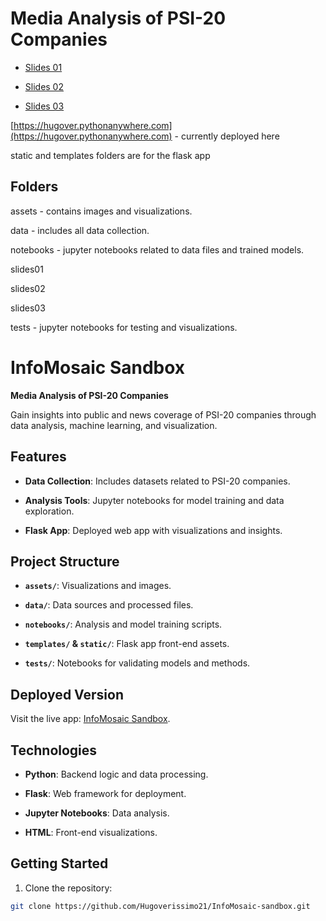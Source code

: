 # Media Analysis of PSI-20 Companies

- [Slides 01](https://hugoverissimo21.github.io/InfoMosaic-sandbox/slides01)

- [Slides 02](https://hugoverissimo21.github.io/InfoMosaic-sandbox/slides02)

- [Slides 03](https://hugoverissimo21.github.io/InfoMosaic-sandbox/slides03)

[https://hugover.pythonanywhere.com](https://hugover.pythonanywhere.com) - currently deployed here

static and templates folders are for the flask app

## Folders

assets - contains images and visualizations.

data - includes all data collection.

notebooks - jupyter notebooks related to data files and trained models.

slides01

slides02

slides03

tests - jupyter notebooks for testing and visualizations.

# InfoMosaic Sandbox

**Media Analysis of PSI-20 Companies**  

Gain insights into public and news coverage of PSI-20 companies through data analysis, machine learning, and visualization.

## **Features**

- **Data Collection**: Includes datasets related to PSI-20 companies.

- **Analysis Tools**: Jupyter notebooks for model training and data exploration.

- **Flask App**: Deployed web app with visualizations and insights.

## **Project Structure**

- **`assets/`**: Visualizations and images.

- **`data/`**: Data sources and processed files.

- **`notebooks/`**: Analysis and model training scripts.

- **`templates/` & `static/`**: Flask app front-end assets.

- **`tests/`**: Notebooks for validating models and methods.

## **Deployed Version**

Visit the live app: [InfoMosaic Sandbox](https://hugover.pythonanywhere.com).

## **Technologies**

- **Python**: Backend logic and data processing.

- **Flask**: Web framework for deployment.

- **Jupyter Notebooks**: Data analysis.

- **HTML**: Front-end visualizations.

## **Getting Started**

1. Clone the repository:

```bash
git clone https://github.com/Hugoverissimo21/InfoMosaic-sandbox.git
```



